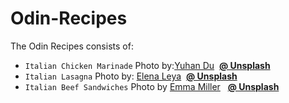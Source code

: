 # Odin-Recipes  

The Odin Recipes consists of:

- `Italian Chicken Marinade`
    Photo by:[Yuhan Du](https://unsplash.com/@yuhandu?utm_content=creditCopyText&utm_medium=referral&utm_source=unsplash)&nbsp;&nbsp;[**@ Unsplash**](https://unsplash.com/photos/cooked-food-on-white-ceramic-plate-b94AylTxWqA?utm_content=creditCopyText&utm_medium=referral&utm_source=unsplash)
- `Italian Lasagna`
    Photo by: [Elena Leya](https://unsplash.com/@foodistika?utm_content=creditCopyText&utm_medium=referral&utm_source=unsplash)&nbsp;&nbsp;[**@ Unsplash**](https://unsplash.com/photos/a-piece-of-lasagna-on-a-white-plate-MZLVQdTCUgQ?utm_content=creditCopyText&utm_medium=referral&utm_source=unsplash)
- `Italian Beef Sandwiches`
    Photo by [Emma Miller](https://unsplash.com/@littlegemstudio?utm_content=creditCopyText&utm_medium=referral&utm_source=unsplash) &nbsp;&nbsp;[**@ Unsplash**](https://unsplash.com/photos/a-close-up-of-a-sandwich-on-a-table-XAt5_j76xck?utm_content=creditCopyText&utm_medium=referral&utm_source=unsplash)
      
      
